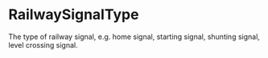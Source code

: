 RailwaySignalType
=================

The type of railway signal, e.g. home signal, starting signal, shunting signal, level crossing signal.
